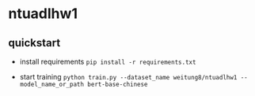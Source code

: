 # ntuadlhw1

## quickstart

- install requirements
```pip install -r requirements.txt```

- start training
```python train.py --dataset_name weitung8/ntuadlhw1 --model_name_or_path bert-base-chinese```

